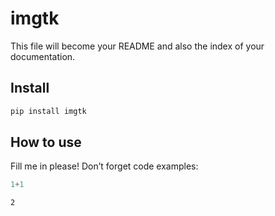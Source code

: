 # imgtk

<!-- WARNING: THIS FILE WAS AUTOGENERATED! DO NOT EDIT! -->

This file will become your README and also the index of your
documentation.

## Install

``` sh
pip install imgtk
```

## How to use

Fill me in please! Don’t forget code examples:

``` python
1+1
```

    2
